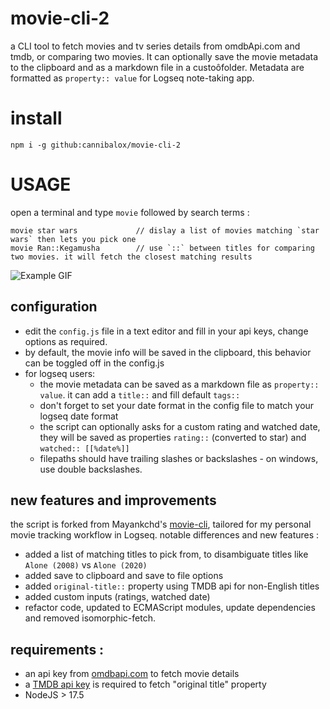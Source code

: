 # movie-cli-2

a CLI tool to fetch movies and tv series details from omdbApi.com and tmdb, or comparing two movies.
It can optionally save the movie metadata to the clipboard and as a markdown file in a custoôfolder. Metadata are formatted as `property:: value` for Logseq note-taking app. 
# install

```
npm i -g github:cannibalox/movie-cli-2
```
# USAGE

open a terminal and type `movie` followed by search terms :

```
movie star wars             // dislay a list of movies matching `star wars` then lets you pick one
movie Ran::Kegamusha        // use `::` between titles for comparing two movies. it will fetch the closest matching results
```

![Example GIF](https://raw.githubusercontent.com/cannibalox/movie-cli-2/master/screen.gif)

## configuration

- edit the `config.js` file in a text editor and fill in your api keys, change options as required.
- by default, the movie info will be saved in the clipboard, this behavior can be toggled off in the config.js
- for logseq users:
  - the movie metadata can be saved as a markdown file as `property:: value`. it can add a `title::` and fill default `tags::`
  - don't forget to set your date format in the config file to match your logseq date format
  - the script can optionally asks for a custom rating and watched date, they will be saved as properties `rating::` (converted to star) and `watched:: [[%date%]]`
  - filepaths should have trailing slashes or backslashes - on windows, use double backslashes.

## new features and improvements

the script is forked from Mayankchd's [movie-cli](https://github.com/mayankchd/movie/blob/master/cli.js), tailored for my personal movie tracking workflow in Logseq.
notable differences and new features :
- added a list of matching titles to pick from, to disambiguate titles like `Alone (2008)` vs `Alone (2020)` 
- added save to clipboard and save to file options
- added `original-title::` property using TMDB api for non-English titles
- added custom inputs (ratings, watched date)
- refactor code, updated to ECMAScript modules, update dependencies and removed isomorphic-fetch.

## requirements :

- an api key from [omdbapi.com](https://www.omdbapi.com/apikey.aspx) to fetch movie details 
- a [TMDB api key](https://developers.themoviedb.org/) is required to fetch "original title" property
- NodeJS > 17.5
